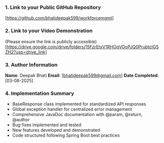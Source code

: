 ### 1. Link to your Public GitHub Repository
[https://github.com/bhatideepak599/workforcemgmt]

### 2. Link to your Video Demonstration
(Please ensure the link is publicly accessible)
[https://drive.google.com/drive/folders/15FzrEtxV1RHOqVOoPJQ0PrubtclGSZH2?usp=drive_link]

### 3. Author Information
**Name**: Deepak Bhati
**Email**: [bhatideepak599@gmail.com]
**Date Completed**: [03-08-2025]

### 4. Implementation Summary
- BaseResponse class implemented for standardized API responses
- Global exception handler for centralized error management
- Comprehensive JavaDoc documentation with @param, @return, @author
- Bug fixes implemented and tested
- New features developed and demonstrated
- Code structured following Spring Boot best practices
